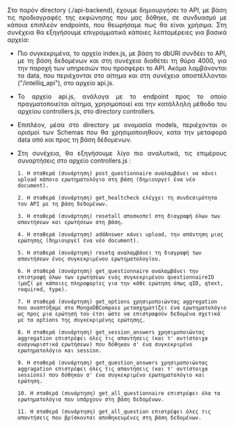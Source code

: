 <p align="justify">Στο παρόν directory (./api-backend), έχουμε δημιουργήσει το API, με βάση τις προδιαγραφές της εκφώνησης που μας δόθηκε, σε συνδυασμό με κάποια επιπλεόν endpoints, που θεωρήσαμε πως θα είναι χρήσιμα. Στη συνέχεια θα εξηγήσουμε επιγραμματικά κάποιες λεπτομέρειες για βασικά αρχεία: </p> 

* <p align="justify">Πιο συγκεκριμένα, το αρχείο index.js, με βάση το dbURI συνδέει το API, με τη βάση δεδομένων και στη συνέχεια διαθέτει τη θύρα 4000, για την παροχή των υπηρεσιών που προσφέρει το API. Ακόμα λαμβάνονται τα data, που περιέχονται στο αίτημα και στη συνέχεια αποστέλλονται ("/intelliq_api"), στο αρχείο api.js.</p> 

* <p align="justify">Το αρχείο api.js, ανάλογα με το endpoint προς το οποίο πραγματοποιείται αίτημα, χρησιμοποιεί και την κατάλληλη μέθοδο του αρχείου controllers.js, στο directory controllers.</p> 

* <p align="justify">Επιπλέον, μέσα στο directory με ονομασία models, περιέχονται οι ορισμοί των Schemas που θα χρησιμοποιηθούν, κατα την μεταφορά data από και προς τη βάση δέδομενων.</p>

* <p align="justify">Στη συνέχεια, θα εξηγήσουμε λίγο πιο αναλυτικά, τις επιμέρους συναρτήσεις στο αρχείο controllers.js :</p>

      1. Η σταθερά (συνάρτηση) post_questionnaire αναλαμβάνει να κάνει upload κάποιο ερωτηματολόγιο στη βάση (δημιουργεί ένα νέο document).
      
      2. Η σταθερά (συνάρτηση) get_healtcheck ελέγχει τη συνδεσιμότητα του API με τη βάση δεδομένων.
      
      3. Η σταθερά (συνάρτηση) resetall αποσκοπεί στη διαγραφή όλων των απαντήσεων και ερωτήσεων στη βάση.
      
      4. Η σταθερά (συνάρτηση) addAnswer κάνει upload, την απάντηση μιας ερώτησης (δημιουργεί ένα νέο document).
      
      5. Η σταθερά (συνάρτηση) resetq αναλαμβάνει τη διαγραφή των απαντήσεων ένος συγκεκριμένου ερωτηματολογίου.
      
      6. Η σταθερά (συνάρτηση) get_questionnaire αναλαμβάνει την επιστροφή όλων των ερωτήσεων ενός συγκεκριμένου questionnaireID (μαζί με κάποιες πληροφορίες για την κάθε ερώτηση όπως qID, qtext, required, type).
      
      7. Η σταθερά (συνάρτηση) get_options χρησιμοποιώντας aggregation που αναπτύξαμε στο MongoDBCompass μετασχηματίζει ένα ερωτηματολόγιο ως προς μια ερώτησή του έτσι ώστε να επιστραφούν δεδομένα σχετικά με τα options της συγκεκριμένης ερώτησης.
      
      8. Η σταθερά (συνάρτηση) get_session_answers χρησιμοποιώντας aggregation επιστρέφει όλες τις απαντήσεις (και τ' αντίστοιχα αναγνωριστικά ερωτήσεων) που δόθηκαν σ' ένα συγκεκριμένο ερωτηματολόγιο και session.
      
      9. Η σταθερά (συνάρτηση) get_question_answers χρησιμοποιώντας aggragation επιστρέφει όλες τις απαντήσεις (και τ' αντίστοιχα sessions) που δόθηκαν σ' ένα συγκεκριμένο ερωτηματολόγιο και ερώτηση.
      
      10. Η σταθερά (συνάρτηση) get_all_questionnaire επιστρέφει όλα τα ερωτηματολόγια που υπάρχουν στη βάση δεδομένων.
      
      11. Η σταθερά (συνάρτηση) get_all_question επιστρέφει όλες τις απαντήσεις που βρίσκονται αποθηκευμένες στη βάση δεδομένων.
      
